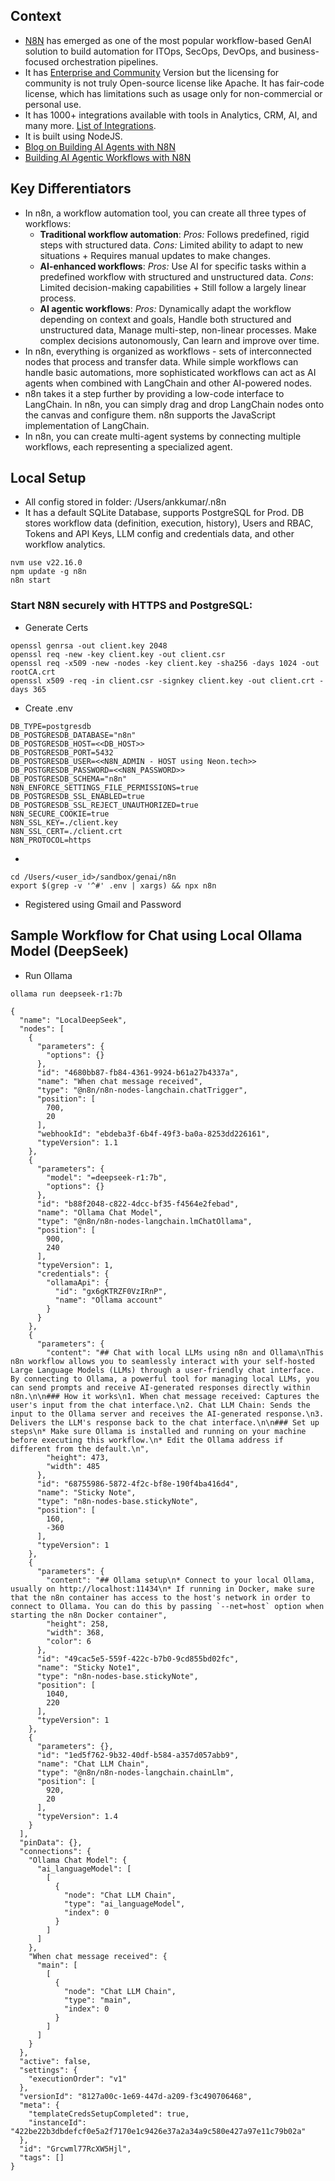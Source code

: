 ## Context

- [N8N](https://n8n.io/) has emerged as one of the most popular workflow-based GenAI solution to build automation for ITOps, SecOps, DevOps, and business-focused orchestration pipelines.
- It has [Enterprise and Community](https://docs.n8n.io/hosting/community-edition-features/) Version but the licensing for community is not truly Open-source license like Apache. It has fair-code license, which has limitations such as usage only for non-commercial or personal use.
- It has 1000+ integrations available with tools in Analytics, CRM, AI, and many more. [List of Integrations](https://n8n.io/integrations/).
- It is built using NodeJS.
- [Blog on Building AI Agents with N8N](https://blog.n8n.io/ai-agents/)
- [Building AI Agentic Workflows with N8N](https://blog.n8n.io/ai-agentic-workflows/)

## Key Differentiators

- In n8n, a workflow automation tool, you can create all three types of workflows:
  - **Traditional workflow automation**: *Pros:* Follows predefined, rigid steps with structured data. *Cons:* Limited ability to adapt to new situations + Requires manual updates to make changes.
  - **AI-enhanced workflows**: *Pros:* Use AI for specific tasks within a predefined workflow with structured and unstructured data. *Cons*: Limited decision-making capabilities + Still follow a largely linear process.
  - **AI agentic workflows**: *Pros:* Dynamically adapt the workflow depending on context and goals, Handle both structured and unstructured data, Manage multi-step, non-linear processes. Make complex decisions autonomously, Can learn and improve over time.
- In n8n, everything is organized as workflows - sets of interconnected nodes that process and transfer data. While simple workflows can handle basic automations, more sophisticated workflows can act as AI agents when combined with LangChain and other AI-powered nodes.
- n8n takes it a step further by providing a low-code interface to LangChain. In n8n, you can simply drag and drop LangChain nodes onto the canvas and configure them. n8n supports the JavaScript implementation of LangChain.
- In n8n, you can create multi-agent systems by connecting multiple workflows, each representing a specialized agent.

## Local Setup

- All config stored in folder: /Users/ankkumar/.n8n
- It has a default SQLite Database, supports PostgreSQL for Prod. DB stores workflow data (definition, execution, history), Users and RBAC, Tokens and API Keys, LLM config and credentials data, and other workflow analytics.

```
nvm use v22.16.0
npm update -g n8n  
n8n start   
```

### Start N8N securely with HTTPS and PostgreSQL:

- Generate Certs

```
openssl genrsa -out client.key 2048
openssl req -new -key client.key -out client.csr
openssl req -x509 -new -nodes -key client.key -sha256 -days 1024 -out rootCA.crt
openssl x509 -req -in client.csr -signkey client.key -out client.crt -days 365
```

- Create .env

```
DB_TYPE=postgresdb
DB_POSTGRESDB_DATABASE="n8n"
DB_POSTGRESDB_HOST=<<DB_HOST>>
DB_POSTGRESDB_PORT=5432
DB_POSTGRESDB_USER=<<N8N_ADMIN - HOST using Neon.tech>>
DB_POSTGRESDB_PASSWORD=<<N8N_PASSWORD>>
DB_POSTGRESDB_SCHEMA="n8n"
N8N_ENFORCE_SETTINGS_FILE_PERMISSIONS=true
DB_POSTGRESDB_SSL_ENABLED=true
DB_POSTGRESDB_SSL_REJECT_UNAUTHORIZED=true
N8N_SECURE_COOKIE=true
N8N_SSL_KEY=./client.key
N8N_SSL_CERT=./client.crt
N8N_PROTOCOL=https
```

-
```
cd /Users/<user_id>/sandbox/genai/n8n
export $(grep -v '^#' .env | xargs) && npx n8n
```

- Registered using Gmail and Password


## Sample Workflow for Chat using Local Ollama Model (DeepSeek)

- Run Ollama

```
ollama run deepseek-r1:7b
```

```
{
  "name": "LocalDeepSeek",
  "nodes": [
    {
      "parameters": {
        "options": {}
      },
      "id": "4680bb87-fb84-4361-9924-b61a27b4337a",
      "name": "When chat message received",
      "type": "@n8n/n8n-nodes-langchain.chatTrigger",
      "position": [
        700,
        20
      ],
      "webhookId": "ebdeba3f-6b4f-49f3-ba0a-8253dd226161",
      "typeVersion": 1.1
    },
    {
      "parameters": {
        "model": "=deepseek-r1:7b",
        "options": {}
      },
      "id": "b88f2048-c822-4dcc-bf35-f4564e2febad",
      "name": "Ollama Chat Model",
      "type": "@n8n/n8n-nodes-langchain.lmChatOllama",
      "position": [
        900,
        240
      ],
      "typeVersion": 1,
      "credentials": {
        "ollamaApi": {
          "id": "gx6gKTRZF0VzIRnP",
          "name": "Ollama account"
        }
      }
    },
    {
      "parameters": {
        "content": "## Chat with local LLMs using n8n and Ollama\nThis n8n workflow allows you to seamlessly interact with your self-hosted Large Language Models (LLMs) through a user-friendly chat interface. By connecting to Ollama, a powerful tool for managing local LLMs, you can send prompts and receive AI-generated responses directly within n8n.\n\n### How it works\n1. When chat message received: Captures the user's input from the chat interface.\n2. Chat LLM Chain: Sends the input to the Ollama server and receives the AI-generated response.\n3. Delivers the LLM's response back to the chat interface.\n\n### Set up steps\n* Make sure Ollama is installed and running on your machine before executing this workflow.\n* Edit the Ollama address if different from the default.\n",
        "height": 473,
        "width": 485
      },
      "id": "68755986-5872-4f2c-bf8e-190f4ba416d4",
      "name": "Sticky Note",
      "type": "n8n-nodes-base.stickyNote",
      "position": [
        160,
        -360
      ],
      "typeVersion": 1
    },
    {
      "parameters": {
        "content": "## Ollama setup\n* Connect to your local Ollama, usually on http://localhost:11434\n* If running in Docker, make sure that the n8n container has access to the host's network in order to connect to Ollama. You can do this by passing `--net=host` option when starting the n8n Docker container",
        "height": 258,
        "width": 368,
        "color": 6
      },
      "id": "49cac5e5-559f-422c-b7b0-9cd855bd02fc",
      "name": "Sticky Note1",
      "type": "n8n-nodes-base.stickyNote",
      "position": [
        1040,
        220
      ],
      "typeVersion": 1
    },
    {
      "parameters": {},
      "id": "1ed5f762-9b32-40df-b584-a357d057abb9",
      "name": "Chat LLM Chain",
      "type": "@n8n/n8n-nodes-langchain.chainLlm",
      "position": [
        920,
        20
      ],
      "typeVersion": 1.4
    }
  ],
  "pinData": {},
  "connections": {
    "Ollama Chat Model": {
      "ai_languageModel": [
        [
          {
            "node": "Chat LLM Chain",
            "type": "ai_languageModel",
            "index": 0
          }
        ]
      ]
    },
    "When chat message received": {
      "main": [
        [
          {
            "node": "Chat LLM Chain",
            "type": "main",
            "index": 0
          }
        ]
      ]
    }
  },
  "active": false,
  "settings": {
    "executionOrder": "v1"
  },
  "versionId": "8127a00c-1e69-447d-a209-f3c490706468",
  "meta": {
    "templateCredsSetupCompleted": true,
    "instanceId": "422be22b3dbdefcf0e5a2f7170e1c9426e37a2a34a9c580e427a97e11c79b02a"
  },
  "id": "Grcwml77RcXW5Hjl",
  "tags": []
}
```